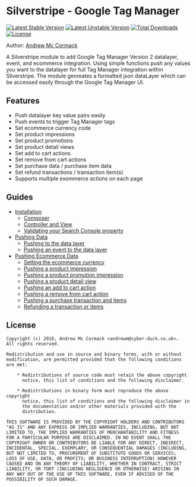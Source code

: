 # Silverstripe - Google Tag Manager

[![Latest Stable Version](https://poser.pugx.org/cyber-duck/silverstripe-google-tag-manager/v/stable)](https://packagist.org/packages/cyber-duck/silverstripe-google-tag-manager)
[![Latest Unstable Version](https://poser.pugx.org/cyber-duck/silverstripe-google-tag-manager/v/unstable)](https://packagist.org/packages/cyber-duck/silverstripe-google-tag-manager)
[![Total Downloads](https://poser.pugx.org/cyber-duck/silverstripe-google-tag-manager/downloads)](https://packagist.org/packages/cyber-duck/silverstripe-google-tag-manager)
[![License](https://poser.pugx.org/cyber-duck/silverstripe-google-tag-manager/license)](https://packagist.org/packages/cyber-duck/silverstripe-google-tag-manager)

Author: [Andrew Mc Cormack](https://github.com/Andrew-Mc-Cormack)

A Silverstripe module to add Google Tag Manager Version 2 datalayer, event, and ecommerce integration. Using simple functions push any values you want to the datalayer for full Tag Manager integration within Silverstripe. The module genreates a formatted json dataLayer which can be accessed easily through the Google Tag Manager UI. 

## Features

  - Push datalayer key value pairs easily
  - Push events to trigger Tag Manager tags
  - Set ecommerce currency code
  - Set product impressions
  - Set product promotions
  - Set product detail views
  - Set add to cart actions
  - Set remove from cart actions
  - Set purchase data / purchase item data
  - Set refund transactions / transaction item(s)
  - Supports multiple exommerce actions on each page


## Guides
  
  - [Installation](/docs/installation)
    - [Composer](/docs/installation#composer)
    - [Controller and View](/docs/installation#controller-and-view)
    - [Validating your Search Console property](/docs/installation#validating-your-search-console-property)
  - [Pushing Data](/docs/data)
    - [Pushing to the data layer](/docs/data#pushing-to-the-data-layer)
    - [Pushing an event to the data layer](/docs/data#pushing-an-event-to-the-data-layer)
  - [Pushing Ecommerce Data](/docs/ecommerce)
    - [Setting the ecommerce currency](/docs/ecommerce#setting-the-ecommerce-currency)
    - [Pushing a product impression](/docs/ecommerce#pushing-a-product-impression)
    - [Pushing a product promotion impression](/docs/ecommerce#pushing-a-product-promotion-impression)
    - [Pushing a product detail view](/docs/ecommerce#pushing-a-product-detail-view)
    - [Pushing an add to cart action](/docs/ecommerce#pushing-an-add-to-cart-action)
    - [Pushing a remove from cart action](/docs/ecommerce#pushing-a-remove-from-cart-action)
    - [Pushing a purchase transaction and items](/docs/ecommerce#pushing-a-purchase-transaction-and-items)
    - [Refunding a transaction or items](/docs/ecommerce#refunding-a-transaction-or-items)

## License

```
Copyright (c) 2016, Andrew Mc Cormack <andrewm@cyber-duck.co.uk>.
All rights reserved.

Redistribution and use in source and binary forms, with or without
modification, are permitted provided that the following conditions
are met:

    * Redistributions of source code must retain the above copyright
      notice, this list of conditions and the following disclaimer.

    * Redistributions in binary form must reproduce the above copyright
      notice, this list of conditions and the following disclaimer in
      the documentation and/or other materials provided with the
      distribution.

THIS SOFTWARE IS PROVIDED BY THE COPYRIGHT HOLDERS AND CONTRIBUTORS
"AS IS" AND ANY EXPRESS OR IMPLIED WARRANTIES, INCLUDING, BUT NOT
LIMITED TO, THE IMPLIED WARRANTIES OF MERCHANTABILITY AND FITNESS
FOR A PARTICULAR PURPOSE ARE DISCLAIMED. IN NO EVENT SHALL THE
COPYRIGHT OWNER OR CONTRIBUTORS BE LIABLE FOR ANY DIRECT, INDIRECT,
INCIDENTAL, SPECIAL, EXEMPLARY, OR CONSEQUENTIAL DAMAGES (INCLUDING,
BUT NOT LIMITED TO, PROCUREMENT OF SUBSTITUTE GOODS OR SERVICES;
LOSS OF USE, DATA, OR PROFITS; OR BUSINESS INTERRUPTION) HOWEVER
CAUSED AND ON ANY THEORY OF LIABILITY, WHETHER IN CONTRACT, STRICT
LIABILITY, OR TORT (INCLUDING NEGLIGENCE OR OTHERWISE) ARISING IN
ANY WAY OUT OF THE USE OF THIS SOFTWARE, EVEN IF ADVISED OF THE
POSSIBILITY OF SUCH DAMAGE.
```